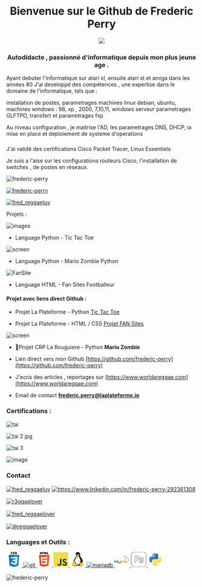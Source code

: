 <h1 align="center">Bienvenue sur le Github de Frederic Perry</h1>

<p align="center">
  <img src="https://github.com/user-attachments/assets/06ebf042-5472-4780-ba56-7f40618661cd" />
</p>


<h3 align="center">Autodidacte , passionné d'informatique depuis mon plus jeune age .</h3>

Ayant debuter l'informatique sur atari xl, ensuite atari st et amiga dans les années 80
J'ai developpé des compétences , une expertise dans le domaine de l'informatique, tels que : 

installation de postes, parametrages machines linux debian, ubuntu, machines windows : 98, xp , 2000, 7,10,11, windows serveur
parametrages GLFTPD, transfert et parametrages fxp

Au niveau configuration , je maitrise l'AD, les parametrages DNS, DHCP, la mise en place et deploiement de systeme d'operations


<h3 align="center"></h3>


J'ai validé des certifications Cisco Packet Tracer, Linux Essentiels

Je suis a l'aise sur les configurations routeurs Cisco, l'installation de switches , de postes en réseaux.



<p align="left"> <img src="https://komarev.com/ghpvc/?username=frederic-perry&label=Profile%20views&color=0e75b6&style=flat" alt="frederic-perry" /> </p>

<p align="left"> <a href="https://github.com/ryo-ma/github-profile-trophy"><img src="https://github-profile-trophy.vercel.app/?username=frederic-perry" alt="frederic-perry" /></a> </p>

<p align="left"> <a href="https://twitter.com/fred_reggaeluv" target="blank"><img src="https://img.shields.io/twitter/follow/fred_reggaeluv?logo=twitter&style=for-the-badge" alt="fred_reggaeluv" /></a> </p>



Projets :

![images](https://github.com/user-attachments/assets/85ef3c78-f922-4db2-80c6-0fae41c7bfd3)

- Language Python - Tic Tac Toe 


![screen](https://github.com/user-attachments/assets/56d07a02-de37-4ebf-b780-8fab9979a0dc)


- Language Python - Mario Zombie Python


![FanSite](https://github.com/user-attachments/assets/d4aec60f-f8ce-4081-ba27-eb0a5a2df1ab)



- Language HTML - Fan Sites Footballeur


<h4 align="left">Projet avec liens direct Github :</h4>


- Projet La Plateforme - Python [Tic Tac Toe](https://github.com/frederic-perry/tictactoe_test)




- Projet La Plateforme - HTML / CSS [Projet FAN Sites](https://github.com/frederic-perry/projet_fansite)


![screen](https://github.com/user-attachments/assets/223f0d7c-e463-43c3-b55d-d0290ea6c60c)


- 🤝Projet CRP La Rouguiere - Python **Mario Zombie**

- Lien direct vers mon Github [https://github.com/frederic-perry](https://github.com/frederic-perry)

- J'ecris des articles , reportages sur [https://www.worldareggae.com](https://www.worldareggae.com)

- Email de contact **frederic.perry@laplateforme.io**

<h3 align="left">Certifications : </h3>

![tai](https://github.com/user-attachments/assets/acfa6df8-287f-415a-b4dd-20fa6c60d04e)

![tai 2 jpg](https://github.com/user-attachments/assets/d26a69ee-f0a9-4d2a-a782-7bf7847e58f2)

![tai 3](https://github.com/user-attachments/assets/5e7c2b6e-2a62-4fa6-b00d-3bb5e761db2c)

![image](https://github.com/user-attachments/assets/aac1bfc3-e6e2-4d1d-82f0-9ea6ca2d9de9)


<h3 align="left">Contact</h3>
<p align="left">
<a href="https://twitter.com/fred_reggaeluv" target="blank"><img align="center" src="https://raw.githubusercontent.com/rahuldkjain/github-profile-readme-generator/master/src/images/icons/Social/twitter.svg" alt="fred_reggaeluv" height="30" width="40" /></a>
<a href="https://linkedin.com/in/https://www.linkedin.com/in/frederic-perry-292361308" target="blank"><img align="center" src="https://raw.githubusercontent.com/rahuldkjain/github-profile-readme-generator/master/src/images/icons/Social/linked-in-alt.svg" alt="https://www.linkedin.com/in/frederic-perry-292361308" height="30" width="40" /></a>
  
<a href="https://fb.com/r3ggaelover" target="blank"><img align="center" src="https://raw.githubusercontent.com/rahuldkjain/github-profile-readme-generator/master/src/images/icons/Social/facebook.svg" alt="r3ggaelover" height="30" width="40" /></a>

<a href="https://instagram.com/fred_reggaelover" target="blank"><img align="center" src="https://raw.githubusercontent.com/rahuldkjain/github-profile-readme-generator/master/src/images/icons/Social/instagram.svg" alt="fred_reggaelover" height="30" width="40" /></a>

<a href="https://www.youtube.com/c/@reggaelover" target="blank"><img align="center" src="https://raw.githubusercontent.com/rahuldkjain/github-profile-readme-generator/master/src/images/icons/Social/youtube.svg" alt="@reggaelover" height="30" width="40" /></a>
</p>





<h3 align="left">Languages et Outils :</h3>
<p align="left"> <a href="https://www.w3schools.com/css/" target="_blank" rel="noreferrer"> <img src="https://raw.githubusercontent.com/devicons/devicon/master/icons/css3/css3-original-wordmark.svg" alt="css3" width="40" height="40"/> </a> <a href="https://git-scm.com/" target="_blank" rel="noreferrer"> <img src="https://www.vectorlogo.zone/logos/git-scm/git-scm-icon.svg" alt="git" width="40" height="40"/> </a> <a href="https://www.w3.org/html/" target="_blank" rel="noreferrer"> <img src="https://raw.githubusercontent.com/devicons/devicon/master/icons/html5/html5-original-wordmark.svg" alt="html5" width="40" height="40"/> </a> <a href="https://developer.mozilla.org/en-US/docs/Web/JavaScript" target="_blank" rel="noreferrer"> <img src="https://raw.githubusercontent.com/devicons/devicon/master/icons/javascript/javascript-original.svg" alt="javascript" width="40" height="40"/> </a> <a href="https://www.linux.org/" target="_blank" rel="noreferrer"> <img src="https://raw.githubusercontent.com/devicons/devicon/master/icons/linux/linux-original.svg" alt="linux" width="40" height="40"/> </a> <a href="https://mariadb.org/" target="_blank" rel="noreferrer"> <img src="https://www.vectorlogo.zone/logos/mariadb/mariadb-icon.svg" alt="mariadb" width="40" height="40"/> </a> <a href="https://www.mysql.com/" target="_blank" rel="noreferrer"> <img src="https://raw.githubusercontent.com/devicons/devicon/master/icons/mysql/mysql-original-wordmark.svg" alt="mysql" width="40" height="40"/> </a> <a href="https://www.photoshop.com/en" target="_blank" rel="noreferrer"> <img src="https://raw.githubusercontent.com/devicons/devicon/master/icons/photoshop/photoshop-line.svg" alt="photoshop" width="40" height="40"/> </a> <a href="https://www.python.org" target="_blank" rel="noreferrer"> <img src="https://raw.githubusercontent.com/devicons/devicon/master/icons/python/python-original.svg" alt="python" width="40" height="40"/> </a> </p>

<p><img align="center" src="https://github-readme-stats.vercel.app/api/top-langs?username=frederic-perry&show_icons=true&locale=en&layout=compact" alt="frederic-perry" /></p>





